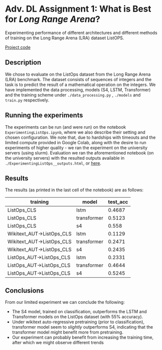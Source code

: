 # Adv. DL Assignment 1: What is Best for _Long Range Arena_?

Experimenting performance of different architectures and different methods of training on the Long Range Arena (LRA) dataset ListOPS.

[Project code](https://github.com/matanbt/advanced-dl--assignment-1)

## Description
We chose to evaluate on the ListOps dataset from the Long Range Arena (LRA) benchmark. 
The dataset consists of sequences of integers and the task is to predict the result of a mathematical operation on the integers.
We have implemented the data processing, models (S4, LSTM, Transformer) and the training scheme under `./data_processing.py` , `./models` and `train.py` respectively.


## Running the experiments
The experiments can be run (and were run) on the notebook `ExperimentingListOps.ipynb`, where we also describe their setting and chosen configuration. 
We note that, due to hardships with timeouts and the limited compute provided in Google Colab, along with the desire to run experiments of higher quality - we ran the experiment on the university servers (using slurm). Evaluation we ran the aforementioned notebook
(on the university servers) with the resulted outputs available in `./ExperimentingListOps__outputs.html`, or [here](https://htmlpreview.github.io/?https://github.com/matanbt/advanced-dl--assignment-1/blob/main/ExperimentingListOps__outputs.html).




## Results
The results (as printed in the last cell of the notebook) are as follows:

| training                   | model        | test_acc |
|----------------------------|--------------|----------|
| ListOps_CLS                | lstm         | 0.4687   |
| ListOps_CLS                | transformer  | 0.5123   |
| ListOps_CLS                | s4           | 0.558    |
| Wikitext_AUT->ListOps_CLS  | lstm         | 0.1129   |
| Wikitext_AUT->ListOps_CLS  | transformer  | 0.2471   |
| Wikitext_AUT->ListOps_CLS  | s4           | 0.2435   |
| ListOps_AUT->ListOps_CLS   | lstm         | 0.2331   |
| ListOps_AUT->ListOps_CLS   | transformer  | 0.4644   |
| ListOps_AUT->ListOps_CLS   | s4           | 0.5245   |


## Conclusions
From our limited experiment we can conclude the following:
- The S4 model, trained on classification, outperforms the LSTM and Transformer models on the ListOps dataset (with 55% accuracy).
- Under wikitext auto-regressive pretraining (prior to classification), transformer model seem to _slightly_ outperforms S4,
indicating that the transformer model might benefit more from pretraining.
- Our experiment can probably benefit from increasing the training time, after which we might observe different trends 
